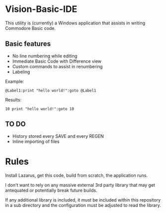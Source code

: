 # Vision-Basic-IDE
This utility is (currently) a Windows application that assists in writing Commodore Basic code.

## Basic features
- No line numbering while editing
- Immediate Basic Code with Difference view
- Custom commands to assist in renumbering
- Labeling

Example:

```@Label1:print "hello world!":goto @Label1```

Results:

```10 print "hello world!":goto 10```

## TO DO
- History stored every SAVE and every REGEN
- Inline importing of files

# Rules
Install Lazarus, get this code, build from scratch, the application runs.

I don't want to rely on any massive external 3rd party library that may get antequated or potentially break future builds. 

If any additional library is included, it must be included within this repository in a sub directory and the configuration must be adjusted to read the library.

